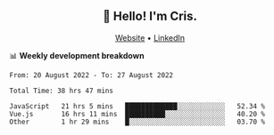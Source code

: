
<h2 align="center">👋 Hello! I'm Cris.</h2>
<p align="center">
  <a href="https://www.criscunas.dev">Website</a> •
  <a href="https://www.linkedin.com/in/cristophercunas/">LinkedIn</a>
</p>


📊 **Weekly development breakdown**
<!--START_SECTION:waka-->

```text
From: 20 August 2022 - To: 27 August 2022

Total Time: 38 hrs 47 mins

JavaScript   21 hrs 5 mins   █████████████░░░░░░░░░░░░   52.34 %
Vue.js       16 hrs 11 mins  ██████████░░░░░░░░░░░░░░░   40.20 %
Other        1 hr 29 mins    █░░░░░░░░░░░░░░░░░░░░░░░░   03.70 %
```

<!--END_SECTION:waka-->
